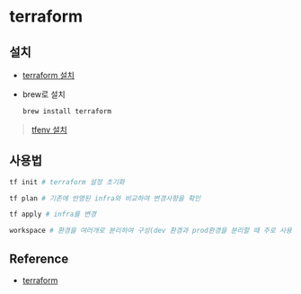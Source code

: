 # terraform

## 설치

- [terraform 설치](https://learn.hashicorp.com/terraform/getting-started/install.html)

- brew로 설치

    ```bash
    brew install terraform
    ```

> [tfenv 설치](https://github.com/tfutils/tfenv)

## 사용법

```bash
tf init # terraform 설정 초기화

tf plan # 기존에 반영된 infra와 비교하여 변경사항을 확인

tf apply # infra를 변경

workspace # 환경을 여러개로 분리하여 구성(dev 환경과 prod환경을 분리할 때 주로 사용)
```

## Reference

- [terraform](https://www.terraform.io/docs/configuration/resources.html)
